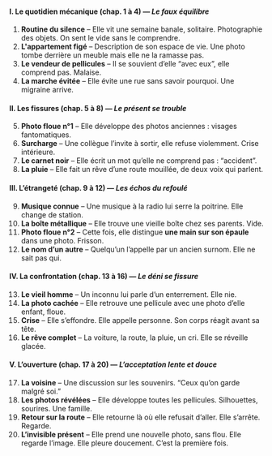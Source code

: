 #### **I. Le quotidien mécanique (chap. 1 à 4)** — _Le faux équilibre_
1. **Routine du silence** – Elle vit une semaine banale, solitaire. Photographie des objets. On sent le vide sans le comprendre.    
2. **L'appartement figé** – Description de son espace de vie. Une photo tombe derrière un meuble mais elle ne la ramasse pas.
3. **Le vendeur de pellicules** – Il se souvient d’elle “avec eux”, elle comprend pas. Malaise.
4. **La marche évitée** – Elle évite une rue sans savoir pourquoi. Une migraine arrive.

#### **II. Les fissures (chap. 5 à 8)** — _Le présent se trouble_
5. **Photo floue n°1** – Elle développe des photos anciennes : visages fantomatiques.
6. **Surcharge** – Une collègue l’invite à sortir, elle refuse violemment. Crise intérieure.
7. **Le carnet noir** – Elle écrit un mot qu’elle ne comprend pas : “accident”.
8. **La pluie** – Elle fait un rêve d’une route mouillée, de deux voix qui parlent.

#### **III. L’étrangeté (chap. 9 à 12)** — _Les échos du refoulé_
9. **Musique connue** – Une musique à la radio lui serre la poitrine. Elle change de station.
10. **La boîte métallique** – Elle trouve une vieille boîte chez ses parents. Vide.
11. **Photo floue n°2** – Cette fois, elle distingue **une main sur son épaule** dans une photo. Frisson.
12. **Le nom d’un autre** – Quelqu’un l’appelle par un ancien surnom. Elle ne sait pas qui.

#### **IV. La confrontation (chap. 13 à 16)** — _Le déni se fissure_
13. **Le vieil homme** – Un inconnu lui parle d’un enterrement. Elle nie.
14. **La photo cachée** – Elle retrouve une pellicule avec une photo d’elle enfant, floue.
15. **Crise** – Elle s’effondre. Elle appelle personne. Son corps réagit avant sa tête.
16. **Le rêve complet** – La voiture, la route, la pluie, un cri. Elle se réveille glacée.

#### **V. L’ouverture (chap. 17 à 20)** — _L’acceptation lente et douce_
17. **La voisine** – Une discussion sur les souvenirs. “Ceux qu’on garde malgré soi.”
18. **Les photos révélées** – Elle développe toutes les pellicules. Silhouettes, sourires. Une famille.
19. **Retour sur la route** – Elle retourne là où elle refusait d’aller. Elle s’arrête. Regarde.
20. **L’invisible présent** – Elle prend une nouvelle photo, sans flou. Elle regarde l’image. Elle pleure doucement. C’est la première fois.